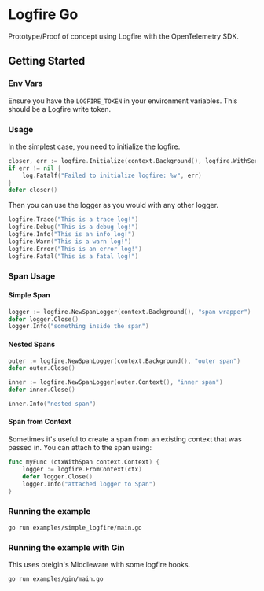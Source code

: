 # Logfire Go

Prototype/Proof of concept using Logfire with the OpenTelemetry SDK.

## Getting Started

### Env Vars

Ensure you have the `LOGFIRE_TOKEN` in your environment variables. This should
be a Logfire write token.

### Usage

In the simplest case, you need to initialize the logfire.

```go
closer, err := logfire.Initialize(context.Background(), logfire.WithServiceName("test-my-service"))
if err != nil {
    log.Fatalf("Failed to initialize logfire: %v", err)
}
defer closer()
```

Then you can use the logger as you would with any other logger.

```go
logfire.Trace("This is a trace log!")
logfire.Debug("This is a debug log!")
logfire.Info("This is an info log!")
logfire.Warn("This is a warn log!")
logfire.Error("This is an error log!")
logfire.Fatal("This is a fatal log!")
```

### Span Usage

#### Simple Span

```go
logger := logfire.NewSpanLogger(context.Background(), "span wrapper")
defer logger.Close()
logger.Info("something inside the span")
```

#### Nested Spans

```go
outer := logfire.NewSpanLogger(context.Background(), "outer span")
defer outer.Close()

inner := logfire.NewSpanLogger(outer.Context(), "inner span")
defer inner.Close()

inner.Info("nested span")
```

#### Span from Context

Sometimes it's useful to create a span from an existing context that was passed in.  You can attach to the span using:

```go
func myFunc (ctxWithSpan context.Context) {
    logger := logfire.FromContext(ctx)
    defer logger.Close()
    logger.Info("attached logger to Span")
}
```

### Running the example

```shell
go run examples/simple_logfire/main.go
```

### Running the example with Gin

This uses otelgin's Middleware with some logfire hooks.

```shell
go run examples/gin/main.go
```
